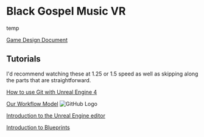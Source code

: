 # Black Gospel Music VR

temp

[Game Design Document](https://docs.google.com/document/d/1vUp7mzIGqsDdiIagrgauMPtoFlGT5vCeIUEEmd4POmE/edit?usp=sharing)

## Tutorials

I'd recommend watching these at 1.25 or 1.5 speed as well as skipping along the parts that are straightforward.

[How to use Git with Unreal Engine 4](https://www.youtube.com/watch?v=Hv_v3tPuNj4)

[Our Workflow Model](http://nvie.com/posts/a-successful-git-branching-model/)
![GitHub Logo](http://nvie.com/img/git-model@2x.png)

[Introduction to the Unreal Engine editor](https://www.youtube.com/playlist?list=PLZlv_N0_O1gasd4IcOe9Cx9wHoBB7rxFl)

[Introduction to Blueprints](https://www.youtube.com/playlist?list=PLZlv_N0_O1gY35ezlSQn1sWOGfh4C7ewO)

